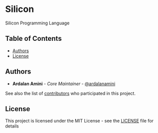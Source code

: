# Silicon

Silicon Programming Language

## Table of Contents

- [Authors](#authors)
- [License](#license)

## Authors

- **Ardalan Amini** - *Core Maintainer* - [@ardalanamini](https://github.com/ardalanamini)

See also the list of [contributors](https://github.com/silicon-lang/silicon/contributors) who participated in this project.

## License

This project is licensed under the MIT License - see the [LICENSE](LICENSE) file for details
